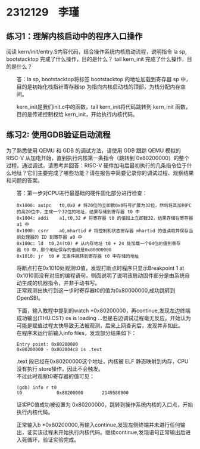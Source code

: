# 2312129&nbsp;&nbsp;&nbsp;&nbsp;李瑾
## 练习1：理解内核启动中的程序入口操作

阅读 kern/init/entry.S内容代码，结合操作系统内核启动流程，说明指令 la sp, bootstacktop 完成了什么操作，目的是什么？ tail kern_init 完成了什么操作，目的是什么？
<div style="margin-left:2em;">
答：la sp, bootstacktop将标签 bootstacktop 的地址加载到寄存器 sp 中，目的是初始化栈指针寄存器sp 为指向内核启动栈的顶部，为栈分配内存空间。
<p></p>
kern_init是我们init.c中的函数，tail kern_init将代码跳转到 kern_init 函数，目的是传递控制权给 kern_init，开始执行内核代码。</div>

## 练习2: 使用GDB验证启动流程

为了熟悉使用 QEMU 和 GDB 的调试方法，请使用 GDB 跟踪 QEMU 模拟的 RISC-V 从加电开始，直到执行内核第一条指令（跳转到 0x80200000）的整个过程。通过调试，请思考并回答：RISC-V 硬件加电后最初执行的几条指令位于什么地址？它们主要完成了哪些功能？请在报告中简要记录你的调试过程、观察结果和问题的答案。
<div style="margin-left:2em;">
答：第一步对CPU进行最基础的硬件固化部分进行检查： 

```
0x1000: auipc	t0,0x0 # 将20位的立即数0x0符号扩展为32位，然后将其加到PC的高20位中，生成一个32位的地址，结果存储到寄存器 t0 中
0x1004:	addi	a1,t0,32 # 将寄存器 t0 的值加上立即数32，结果存储在寄存器 a1 中
0x1008:	csrr	a0,mhartid # 将控制和状态寄存器 mhartid 的值读取并保存当前处理器的 ID 到寄存器 a0 中
0x100c:	ld	t0,24(t0) # 从内存地址 t0 + 24 处加载一个64位的值到寄存器 t0 中，那个地址保存的值就是0x80000000
0x1010:	jr	t0 # 无条件跳转到寄存器 t0 中存储的地址
```

将断点打在0x1010处观测t0值，发现打断点时程序只显示Breakpoint 1 at 0x1010而没有对应的编程语句，侧面说明了说明该启动固件部分是由系统自动生成的机器指令，并非手动书写。<br>
正常观测出执行到这一步时寄存器t0的值为0x80000000,成功跳转到OpenSBI。
<p></p>
下面，输入教程中提到的watch *0x80200000，再continue,发现左边终端成功输出(THU.CST) os is loading ...但是右边调试过程毫无反应。开始认为可能是赋值过程太快导致无法被观测，后来上网查询后，发现并非如此。<br>
在程序未运行前输入info files，发现部分结果如下：

```
Entry point: 0x80200000
0x80200000 - 0x802004c8 is .text
```
.text 段已经在0x80200000这个地址，内核被 ELF 静态映射到内存，CPU 没有执行 store操作，因此不会触发。<br>
不过此时观察t0寄存器的值可见：
```
(gdb) info r t0
t0             0x80200000       2149580800
```
证实PC值成功被设置为 0x80200000，跳转到操作系统内核的入口点，开始执行内核代码。
<p></p>
正常输入b *0x80200000,再输入continue,发现左侧终端并未进行任何输出，证实该过程未开始执行内核代码。继续continue,发现语句正常输出后进入死循环，验证实验完成。

</div>



    